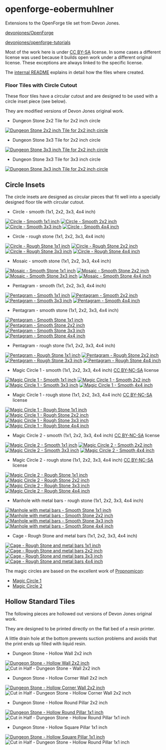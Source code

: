 # openforge-eobermuhlner

Extensions to the OpenForge tile set from Devon Jones.

[devonjones/OpenForge](https://github.com/devonjones/OpenForge)

[devonjones/openforge-tutorials](https://github.com/devonjones/openforge-tutorials)

Most of the work here is under [CC BY-SA](https://creativecommons.org/licenses/by-sa/4.0/) license.
In some cases a different license was used because it builds open work under a different original license.
These exceptions are always linked to the specific license.

The [internal README](internal/README.md) explains in detail how the files where created.

### Floor Tiles with Circle Cutout

These floor tiles have a circular cutout and are designed to be used with a circle inset piece (see below).

They are modified versions of Devon Jones original work.

- Dungeon Stone 2x2 Tile for 2x2 inch circle

[![Dungeon Stone 2x2 inch Tile for 2x2 inch circle](floor-circle-cutouts/images/dungeon_stone.circle_cutout.2x2.floor.inch.2x2.stl.png)](floor-circle-cutouts/stl/dungeon_stone.circle_cutout.2x2.floor.inch.2x2.stl)

- Dungeon Stone 3x3 Tile for 2x2 inch circle

[![Dungeon Stone 3x3 inch Tile for 2x2 inch circle](floor-circle-cutouts/images/dungeon_stone.circle_cutout.2x2.floor.inch.3x3.stl.png)](floor-circle-cutouts/stl/dungeon_stone.circle_cutout.2x2.floor.inch.3x3.stl)

- Dungeon Stone 3x3 Tile for 3x3 inch circle

[![Dungeon Stone 3x3 inch Tile for 2x2 inch circle](floor-circle-cutouts/images/dungeon_stone.circle_cutout.3x3.floor.inch.3x3.stl.png)](floor-circle-cutouts/stl/dungeon_stone.circle_cutout.3x3.floor.inch.3x3.stl)


## Circle Insets

The circle insets are designed as circular pieces that fit well into a specially designed floor tile with circular cutout.

- Circle - smooth (1x1, 2x2, 3x3, 4x4 inch)

[![Circle - Smooth 1x1 inch](circle-insets/images/circle_inset.circle_smooth.inch.1x1.stl.png)](circle-insets/stl/circle_inset.circle_smooth.inch.1x1.stl)
[![Circle - Smooth 2x2 inch](circle-insets/images/circle_inset.circle_smooth.inch.2x2.stl.png)](circle-insets/stl/circle_inset.circle_smooth.inch.2x2.stl)
[![Circle - Smooth 3x3 inch](circle-insets/images/circle_inset.circle_smooth.inch.3x3.stl.png)](circle-insets/stl/circle_inset.circle_smooth.inch.3x3.stl)
[![Circle - Smooth 4x4 inch](circle-insets/images/circle_inset.circle_smooth.inch.4x4.stl.png)](circle-insets/stl/circle_inset.circle_smooth.inch.4x4.stl)

- Circle - rough stone (1x1, 2x2, 3x3, 4x4 inch)

[![Circle - Rough Stone 1x1 inch](circle-insets/images/circle_inset.circle_rough_stone.inch.1x1.stl.png)](circle-insets/stl/circle_inset.circle_rough_stone.inch.1x1.stl)
[![Circle - Rough Stone 2x2 inch](circle-insets/images/circle_inset.circle_rough_stone.inch.2x2.stl.png)](circle-insets/stl/circle_inset.circle_rough_stone.inch.2x2.stl)
[![Circle - Rough Stone 3x3 inch](circle-insets/images/circle_inset.circle_rough_stone.inch.3x3.stl.png)](circle-insets/stl/circle_inset.circle_rough_stone.inch.3x3.stl)
[![Circle - Rough Stone 4x4 inch](circle-insets/images/circle_inset.circle_rough_stone.inch.4x4.stl.png)](circle-insets/stl/circle_inset.circle_rough_stone.inch.4x4.stl)

- Mosaic - smooth stone (1x1, 2x2, 3x3, 4x4 inch)

[![Mosaic - Smooth Stone 1x1 inch](circle-insets/images/circle_inset.circle_mosaic_smooth_stone.inch.1x1.stl.png)](circle-insets/stl/circle_inset.circle_mosaic_smooth_stone.inch.1x1.stl)
[![Mosaic - Smooth Stone 2x2 inch](circle-insets/images/circle_inset.circle_mosaic_smooth_stone.inch.2x2.stl.png)](circle-insets/stl/circle_inset.circle_mosaic_smooth_stone.inch.2x2.stl)
[![Mosaic - Smooth Stone 3x3 inch](circle-insets/images/circle_inset.circle_mosaic_smooth_stone.inch.3x3.stl.png)](circle-insets/stl/circle_inset.circle_mosaic_smooth_stone.inch.3x3.stl)
[![Mosaic - Smooth Stone 4x4 inch](circle-insets/images/circle_inset.circle_mosaic_smooth_stone.inch.4x4.stl.png)](circle-insets/stl/circle_inset.circle_mosaic_smooth_stone.inch.4x4.stl)

- Pentagram - smooth (1x1, 2x2, 3x3, 4x4 inch)

[![Pentagram - Smooth 1x1 inch](circle-insets/images/circle_inset.circle_pentagram_smooth.inch.1x1.stl.png)](circle-insets/stl/circle_inset.circle_pentagram_smooth.inch.1x1.stl)
[![Pentagram - Smooth 2x2 inch](circle-insets/images/circle_inset.circle_pentagram_smooth.inch.2x2.stl.png)](circle-insets/stl/circle_inset.circle_pentagram_smooth.inch.2x2.stl)
[![Pentagram - Smooth 3x3 inch](circle-insets/images/circle_inset.circle_pentagram_smooth.inch.3x3.stl.png)](circle-insets/stl/circle_inset.circle_pentagram_smooth.inch.3x3.stl)
[![Pentagram - Smooth 4x4 inch](circle-insets/images/circle_inset.circle_pentagram_smooth.inch.4x4.stl.png)](circle-insets/stl/circle_inset.circle_pentagram_smooth.inch.4x4.stl)

- Pentagram - smooth stone (1x1, 2x2, 3x3, 4x4 inch)

[![Pentagram - Smooth Stone 1x1 inch](circle-insets/images/circle_inset.circle_pentagram_smooth_stone.inch.1x1.stl.png)](circle-insets/stl/circle_inset.circle_pentagram_smooth_stone.inch.1x1.stl)
[![Pentagram - Smooth Stone 2x2 inch](circle-insets/images/circle_inset.circle_pentagram_smooth_stone.inch.2x2.stl.png)](circle-insets/stl/circle_inset.circle_pentagram_smooth_stone.inch.2x2.stl)
[![Pentagram - Smooth Stone 3x3 inch](circle-insets/images/circle_inset.circle_pentagram_smooth_stone.inch.3x3.stl.png)](circle-insets/stl/circle_inset.circle_pentagram_smooth_stone.inch.3x3.stl)
[![Pentagram - Smooth Stone 4x4 inch](circle-insets/images/circle_inset.circle_pentagram_smooth_stone.inch.4x4.stl.png)](circle-insets/stl/circle_inset.circle_pentagram_smooth_stone.inch.4x4.stl)

- Pentagram - rough stone (1x1, 2x2, 3x3, 4x4 inch)

[![Pentagram - Rough Stone 1x1 inch](circle-insets/images/circle_inset.circle_pentagram_rough_stone.inch.1x1.stl.png)](circle-insets/stl/circle_inset.circle_pentagram_rough_stone.inch.1x1.stl)
[![Pentagram - Rough Stone 2x2 inch](circle-insets/images/circle_inset.circle_pentagram_rough_stone.inch.2x2.stl.png)](circle-insets/stl/circle_inset.circle_pentagram_rough_stone.inch.2x2.stl)
[![Pentagram - Rough Stone 3x3 inch](circle-insets/images/circle_inset.circle_pentagram_rough_stone.inch.3x3.stl.png)](circle-insets/stl/circle_inset.circle_pentagram_rough_stone.inch.3x3.stl)
[![Pentagram - Rough Stone 4x4 inch](circle-insets/images/circle_inset.circle_pentagram_rough_stone.inch.4x4.stl.png)](circle-insets/stl/circle_inset.circle_pentagram_rough_stone.inch.4x4.stl)

- Magic Circle 1 - smooth (1x1, 2x2, 3x3, 4x4 inch) [CC BY-NC-SA](https://creativecommons.org/licenses/by-nc-sa/3.0/) license

[![Magic Circle 1 - Smooth 1x1 inch](circle-insets/images/circle_inset.circle_magic1_smooth.inch.1x1.stl.png)](circle-insets/stl/circle_inset.circle_magic1_smooth.inch.1x1.stl)
[![Magic Circle 1 - Smooth 2x2 inch](circle-insets/images/circle_inset.circle_magic1_smooth.inch.2x2.stl.png)](circle-insets/stl/circle_inset.circle_magic1_smooth.inch.2x2.stl)
[![Magic Circle 1 - Smooth 3x3 inch](circle-insets/images/circle_inset.circle_magic1_smooth.inch.3x3.stl.png)](circle-insets/stl/circle_inset.circle_magic1_smooth.inch.3x3.stl)
[![Magic Circle 1 - Smooth 4x4 inch](circle-insets/images/circle_inset.circle_magic1_smooth.inch.4x4.stl.png)](circle-insets/stl/circle_inset.circle_magic1_smooth.inch.4x4.stl)

- Magic Circle 1 - rough stone (1x1, 2x2, 3x3, 4x4 inch) [CC BY-NC-SA](https://creativecommons.org/licenses/by-nc-sa/3.0/) license

[![Magic Circle 1 - Rough Stone 1x1 inch](circle-insets/images/circle_inset.circle_magic1_rough_stone.inch.1x1.stl.png)](circle-insets/stl/circle_inset.circle_magic1_rough_stone.inch.1x1.stl)
[![Magic Circle 1 - Rough Stone 2x2 inch](circle-insets/images/circle_inset.circle_magic1_rough_stone.inch.2x2.stl.png)](circle-insets/stl/circle_inset.circle_magic1_rough_stone.inch.2x2.stl)
[![Magic Circle 1 - Rough Stone 3x3 inch](circle-insets/images/circle_inset.circle_magic1_rough_stone.inch.3x3.stl.png)](circle-insets/stl/circle_inset.circle_magic1_rough_stone.inch.3x3.stl)
[![Magic Circle 1 - Rough Stone 4x4 inch](circle-insets/images/circle_inset.circle_magic1_rough_stone.inch.4x4.stl.png)](circle-insets/stl/circle_inset.circle_magic1_rough_stone.inch.4x4.stl)

- Magic Circle 2 - smooth (1x1, 2x2, 3x3, 4x4 inch) [CC BY-NC-SA](https://creativecommons.org/licenses/by-nc-sa/3.0/) license

[![Magic Circle 2 - Smooth 1x1 inch](circle-insets/images/circle_inset.circle_magic2_smooth.inch.1x1.stl.png)](circle-insets/stl/circle_inset.circle_magic2_smooth.inch.1x1.stl)
[![Magic Circle 2 - Smooth 2x2 inch](circle-insets/images/circle_inset.circle_magic2_smooth.inch.2x2.stl.png)](circle-insets/stl/circle_inset.circle_magic2_smooth.inch.2x2.stl)
[![Magic Circle 2 - Smooth 3x3 inch](circle-insets/images/circle_inset.circle_magic2_smooth.inch.3x3.stl.png)](circle-insets/stl/circle_inset.circle_magic2_smooth.inch.3x3.stl)
[![Magic Circle 2 - Smooth 4x4 inch](circle-insets/images/circle_inset.circle_magic2_smooth.inch.4x4.stl.png)](circle-insets/stl/circle_inset.circle_magic2_smooth.inch.4x4.stl)

- Magic Circle 2 - rough stone (1x1, 2x2, 3x3, 4x4 inch) [CC BY-NC-SA](https://creativecommons.org/licenses/by-nc-sa/3.0/) license

[![Magic Circle 2 - Rough Stone 1x1 inch](circle-insets/images/circle_inset.circle_magic2_rough_stone.inch.1x1.stl.png)](circle-insets/stl/circle_inset.circle_magic2_rough_stone.inch.1x1.stl)
[![Magic Circle 2 - Rough Stone 2x2 inch](circle-insets/images/circle_inset.circle_magic2_rough_stone.inch.2x2.stl.png)](circle-insets/stl/circle_inset.circle_magic2_rough_stone.inch.2x2.stl)
[![Magic Circle 2 - Rough Stone 3x3 inch](circle-insets/images/circle_inset.circle_magic2_rough_stone.inch.3x3.stl.png)](circle-insets/stl/circle_inset.circle_magic2_rough_stone.inch.3x3.stl)
[![Magic Circle 2 - Rough Stone 4x4 inch](circle-insets/images/circle_inset.circle_magic2_rough_stone.inch.4x4.stl.png)](circle-insets/stl/circle_inset.circle_magic2_rough_stone.inch.4x4.stl)

- Manhole with metal bars - rough stone (1x1, 2x2, 3x3, 4x4 inch)

[![Manhole with metal bars - Smooth Stone 1x1 inch](circle-insets/images/circle_inset.manhole_bars_rough_stone.inch.1x1.stl.png)](circle-insets/stl/circle_inset.manhole_bars_rough_stone.inch.1x1.stl)
[![Manhole with metal bars - Smooth Stone 2x2 inch](circle-insets/images/circle_inset.manhole_bars_rough_stone.inch.2x2.stl.png)](circle-insets/stl/circle_inset.manhole_bars_rough_stone.inch.2x2.stl)
[![Manhole with metal bars - Smooth Stone 3x3 inch](circle-insets/images/circle_inset.manhole_bars_rough_stone.inch.3x3.stl.png)](circle-insets/stl/circle_inset.manhole_bars_rough_stone.inch.3x3.stl)
[![Manhole with metal bars - Smooth Stone 4x4 inch](circle-insets/images/circle_inset.manhole_bars_rough_stone.inch.4x4.stl.png)](circle-insets/stl/circle_inset.manhole_bars_rough_stone.inch.4x4.stl)

- Cage - Rough Stone and metal bars (1x1, 2x2, 3x3, 4x4 inch)

[![Cage - Rough Stone and metal bars 1x1 inch](circle-insets/images/circle_inset.circle_cage_rough_stone.inch.1x1.stl.png)](circle-insets/stl/circle_inset.circle_cage_rough_stone.inch.1x1.stl)
[![Cage - Rough Stone and metal bars 2x2 inch](circle-insets/images/circle_inset.circle_cage_rough_stone.inch.2x2.stl.png)](circle-insets/stl/circle_inset.circle_cage_rough_stone.inch.2x2.stl)
[![Cage - Rough Stone and metal bars 3x3 inch](circle-insets/images/circle_inset.circle_cage_rough_stone.inch.3x3.stl.png)](circle-insets/stl/circle_inset.circle_cage_rough_stone.inch.3x3.stl)
[![Cage - Rough Stone and metal bars 4x4 inch](circle-insets/images/circle_inset.circle_cage_rough_stone.inch.4x4.stl.png)](circle-insets/stl/circle_inset.circle_cage_rough_stone.inch.4x4.stl)



The magic circles are based on the excellent work of [Propnomicon](http://propnomicon.blogspot.com/):
- [Magic Circle 1](http://propnomicon.blogspot.com/2016/09/magic-circle.html)
- [Magic Circle 2](http://propnomicon.blogspot.com/2014/02/magic-circle.html)


## Hollow Standard Tiles

The following pieces are hollowed out versions of Devon Jones original work.

They are designed to be printed directly on the flat bed of a resin printer.

A little drain hole at the bottom prevents suction problems and avoids that the print ends up filled with liquid resin.

- Dungeon Stone - Hollow Wall 2x2 inch

[![Dungeon Stone - Hollow Wall 2x2 inch](hollow-standard-tiles/images/dungeon_stone_wall.wall.inch.2x.hollow.stl.png)](hollow-standard-tiles/stl/dungeon_stone_wall.wall.inch.2x.hollow.stl)
![Cut in Half - Dungeon Stone - Wall 2x2 inch](internal/images/cut_in_half.dungeon_stone_wall.wall.inch.2x.hollow.stl.png)

- Dungeon Stone - Hollow Corner Wall 2x2 inch

[![Dungeon Stone - Hollow Corner Wall 2x2 inch](hollow-standard-tiles/images/dungeon_stone.corner.wall.inch.2x2.hollow.stl.png)](hollow-standard-tiles/stl/dungeon_stone.corner.wall.inch.2x2.hollow.stl)
![Cut in Half - Dungeon Stone - Hollow Corner Wall 2x2 inch](internal/images/cut_in_half.dungeon_stone.corner.wall.inch.2x2.hollow.stl.png)

- Dungeon Stone - Hollow Round Pillar 2x2 inch

[![Dungeon Stone - Hollow Round Pillar 1x1 inch](hollow-standard-tiles/images/dungeon_stone_full_pillar.inch.1x1.round.hollow.stl.png)](hollow-standard-tiles/stl/dungeon_stone_full_pillar.inch.1x1.round.hollow.stl)
![Cut in Half - Dungeon Stone - Hollow Round Pillar 1x1 inch](internal/images/cut_in_half.dungeon_stone_full_pillar.inch.1x1.round.hollow.stl.png)

- Dungeon Stone - Hollow Square Pillar 1x1 inch

[![Dungeon Stone - Hollow Square Pillar 1x1 inch](hollow-standard-tiles/images/dungeon_stone_full_pillar.inch.1x1.square.hollow.stl.png)](hollow-standard-tiles/stl/dungeon_stone_full_pillar.inch.1x1.square.hollow.stl)
![Cut in Half - Dungeon Stone - Hollow Round Pillar 1x1 inch](internal/images/cut_in_half.dungeon_stone_full_pillar.inch.1x1.square.hollow.stl.png)






